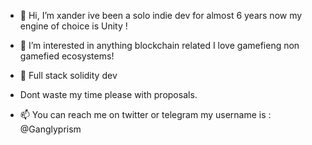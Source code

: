 - 👋 Hi, I’m xander ive been a solo indie dev for almost 6 years now my engine of choice is Unity !
- 👀 I’m interested in anything blockchain related I love gamefieng non gamefied ecosystems! 
- 🌱 Full stack solidity dev 

- Dont waste my time please with proposals. 

- 📫 You can reach me on twitter or telegram my username is : @Ganglyprism

<!---
Xdovermann/Xdovermann is a ✨ special ✨ repository because its `README.md` (this file) appears on your GitHub profile.
You can click the Preview link to take a look at your changes.
--->
